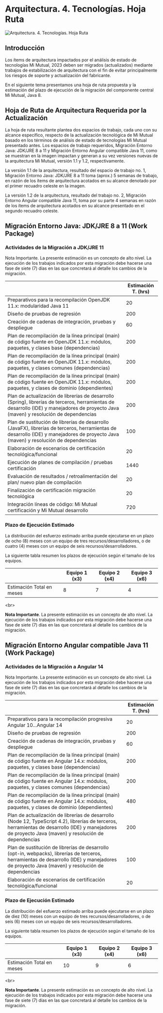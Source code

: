 # Arquitectura. 4. Tecnologías. Hoja Ruta

![Arquitectura. 4. Tecnologías. Hoja Ruta][embedView]

## Introducción 
Los ítems de arquitectura impactados por el análisis de estado de tecnologías Mi Mutual, 2023 deben ser migrados (actualizados) mediante trabajos de estabilización de arquitectura con el fin de evitar principalmente los riesgos de soporte y actualización del fabricante. 

En el siguiente tema presentamos una hoja de ruta propuesta y la estimación del plazo de ejecución de la migración del componente central Mi Mutual, Java 8. 

## Hoja de Ruta de Arquitectura Requerida por la Actualización 
La hoja de ruta resultante plantea dos espacios de trabajo, cada uno con su alcance específico, respecto de la actualización tecnológica de Mi Mutual basado en los términos de análisis de estado de tecnologías Mi Mutual presentado antes. Los espacios de trabajo requeridos, Migración Entorno Java: JDK/JRE 8 a 11 y Migración Entorno Angular compatible Java 11, como se muestran en la imagen impactan y generan a su vez versiones nuevas de la arquitectura Mi Mutual, versión 1.1 y 1.2, respectivamente. 

La versión 1.1 de la arquitectura, resultado del espacio de trabajo no. 1, Migración Entorno Java: JDK/JRE 8 a 11 toma (aprox.) 5 semanas de trabajo, en razón de los ítems de arquitectura acotados en su alcance denotado por el primer recuadro celeste en la imagen. 

La versión 1.2 de la arquitectura, resultado del trabajo no. 2, Migración Entorno Angular compatible Java 11, toma por su parte 4 semanas en razón de los ítems de arquitectura acotados en su alcance presentado en el segundo recuadro celeste. 


## Migración Entorno Java: JDK/JRE 8 a 11 (Work Package)

### Actividades de la Migración a JDK/JRE 11
Nota Importante. La presente estimación es un concepto de alto nivel. La ejecución de los trabajos indicados por esta migración debe hacerse una fase de siete (7) días en las que concretará al detalle los cambios de la migración. 

|                                                                                                                                                               | Estimación T. (hrs) |
|------------------------------------------------------------------------------------------------------------------------------------------------------------------------------------|--|
| Preparativos para la recompilación OpenJDK 11.x: modularidad Java 11                                                                                                                       | 20   |
| Diseño de pruebas de regresión                                                                                                                                                             | 200  |
| Creación de cadenas de integración, pruebas y despliegue                                                                                                                                   | 60   |
| Plan de recompilación de la línea principal (main) de código fuente en OpenJDK 11.x: módulos, paquetes, y   clases base (dependencias)                                                     | 200  |
| Plan de recompilación de la línea principal (main) de código fuente en OpenJDK 11.x: módulos, paquetes, y   clases comunes (dependencias)                                                  | 200  |
| Plan de recompilación de la línea principal (main) de código fuente en OpenJDK 11.x: módulos, paquetes, y   clases de dominio (dependientes)                                               | 200  |
| Plan de actualización de librerías de desarrollo (Spring), librerías de terceros, herramientas de   desarrollo (IDE) y manejadores de proyecto Java (maven) y resolución de   dependencias | 200  |
| Plan de sustitución de librerías de desarrollo (JavaFX), librerías de terceros, herramientas de   desarrollo (IDE) y manejadores de proyecto Java (maven) y resolución de   dependencias   | 100  |
| Elaboración de escenarios de certificación tecnológica/funcional                                                                                                                           | 20   |
| Ejecución de planes de compilación / pruebas certificación                                                                                                                                 | 1440 |
| Evaluación de resultados / retroalimentación del plan/ nuevo plan de compilación                                                                                                           | 20   |
| Finalización de certificación migración tecnológica                                                                                                                                        | 20   |
| Integración líneas de código: Mi Mutual certificación y Mi Mutual desarrollo                                                                                                               | 720  |


### Plazo de Ejecución Estimado
La distribución del esfuerzo estimado arriba puede ejecutarse en un plazo de ocho (8) meses con un equipo de tres recursos/desarrolladores, o de cuatro (4) meses con un equipo de seis recursos/desarrolladores.

La siguiente tabla resumen los plazos de ejecución según el tamaño de los equipos.

|                           | Equipo 1 (x3) | Equipo 2 (x4) | Equipo 3 (x6) |
|---------------------------|---------------|---------------|---------------|
| Estimación Total en meses | 8             | 7             | 4             |

&lt;br&gt;

**Nota Importante**. La presente estimación es un concepto de alto nivel. La ejecución de los trabajos indicados por esta migración debe hacerse una fase de siete (7) días en las que concretará al detalle los cambios de la migración.


## Migración Entorno Angular compatible Java 11 (Work Package)

### Actividades de la Migración a Angular 14
Nota Importante. La presente estimación es un concepto de alto nivel. La ejecución de los trabajos indicados por esta migración debe hacerse una fase de siete (7) días en las que concretará al detalle los cambios de la migración. 

|                                                                                      | Estimación T. (hrs)  |
|---------------------------------------------------------------------------------------------------------------------------------------------------------------------------------------------------------|----------------------|
| Preparativos para la recompilación progresiva Angular 10...Angular 14                                                                                                                                   | 20                   |
| Diseño de pruebas de regresión                                                                                                                                                                          | 200                  |
| Creación de cadenas de integración, pruebas y despliegue                                                                                                                                                | 60                   |
| Plan de recompilación de la línea principal (main) de código fuente en Angular 14.x: módulos, paquetes, y clases base (dependencias)                                                                    | 200                  |
| Plan de recompilación de la línea principal (main) de código fuente en Angular 14.x: módulos, paquetes, y clases comunes (dependencias)                                                                 | 200                  |
| Plan de recompilación de la línea principal (main) de código fuente en Angular 14.x: módulos, paquetes, y clases de dominio (dependientes)                                                              | 480                  |
| Plan de actualización de librerías de desarrollo (Node 12, TypeScript 4.2), librerías de terceros, herramientas de desarrollo (IDE) y manejadores de proyecto Java (maven) y resolución de dependencias | 200                  |
| Plan de sustitución de librerías de desarrollo (opt-in, webpacks), librerías de terceros, herramientas de desarrollo (IDE) y manejadores de proyecto Java (maven) y resolución de dependencias          | 100                  |
| Elaboración de escenarios de certificación tecnológica/funcional                                                                                                                                        | 20                   |


### Plazo de Ejecución Estimado
La distribución del esfuerzo estimado arriba puede ejecutarse en un plazo de diez (10) meses con un equipo de tres recursos/desarrolladores, o de seis (6) meses con un equipo de seis recursos/desarrolladores. 

La siguiente tabla resumen los plazos de ejecución según el tamaño de los equipos.

|                           | Equipo 1 (x3) | Equipo 2 (x4) | Equipo 3 (x6) |
|---------------------------|---------------|---------------|---------------|
| Estimación Total en meses | 10            | 9             | 6             |

&lt;br&gt;

**Nota Importante**. La presente estimación es un concepto de alto nivel. La ejecución de los trabajos indicados por esta migración debe hacerse una fase de siete (7) días en las que concretará al detalle los cambios de la migración.

[embedView]: images/STEF-CMMV-Arquitectura.%204.%20Tecnologías.%20Hoja%20Ruta.png
